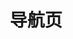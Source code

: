 ---
home: true
icon: home
title: 导航页
heroImage: https://theme-hope-assets.vuejs.press/logo.svg
bgImageStyle:
  background-attachment: fixed
heroText: FastGPTの插件集合
tagline: 书山有路勤为径，学海无崖苦作舟。
actions:
  - text: 💡 阅读指南
    link: /guide/
    type: primary

  - text: 🪫 FastGPT
    link: https://github.com/labring/FastGPT

highlights:
  - bgImageStyle:
      background-repeat: repeat
      background-size: initial
    features:
      - title: 阿里小站
        icon: clapperboard
        details: 阿里小站-阿里云盘资源共享站
        link: https://alyunpan.com

      - title: アニメ新番組
        icon: tape
        details: アニメ新番組 - 次世代アニメサイト 异次元追番...
        link: https://bangumi.online

      - title: zzzfun动漫
        icon: sign-hanging
        details: zzzfun动漫视频网
        link: http://www.zzzfun.one

      - title: iLoveIMG
        icon: gear
        details: 图像文件在线编辑工具
        link: https://www.iloveimg.com/zh-cn

      - title: 影视森林
        icon: film
        details: 影视森林——观影第一站
        link: https://www.549.tv

      - title: Clash代理工具
        icon: paw
        details: Clash代理软件是一款广受欢迎的开源网络代理工具
        link: https://www.clash.la/releases

copyright: false
footer: MIT 协议, 版权所有 © 2019-202* Mr.bincooo
---